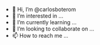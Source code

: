 - 👋 Hi, I’m @carlosboterom
- 👀 I’m interested in ...
- 🌱 I’m currently learning ...
- 💞️ I’m looking to collaborate on ...
- 📫 How to reach me ...

<!---
carlosboterom/carlosboterom is a ✨ special ✨ repository because its `README.md` (this file) appears on your GitHub profile.
You can click the Preview link to take a look at your changes.
--->
